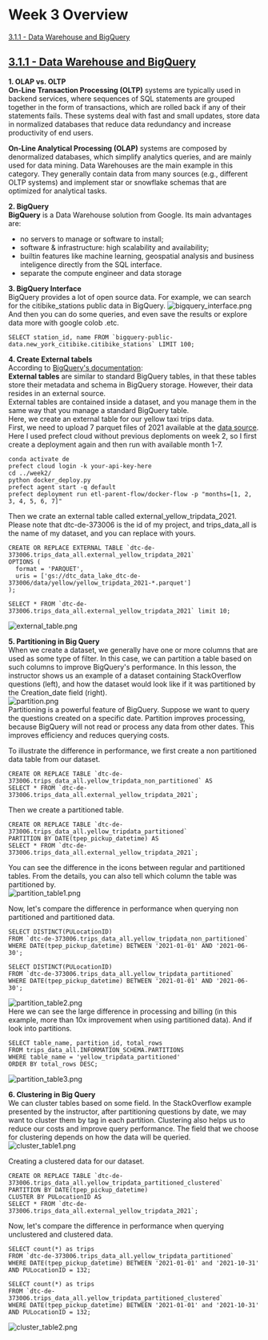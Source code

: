 # Week 3 Overview

[3.1.1 - Data Warehouse and BigQuery](#311---data-warehouse-and-bigquery)<br />


## [3.1.1 - Data Warehouse and BigQuery](https://www.youtube.com/watch?v=jrHljAoD6nM&list=PL3MmuxUbc_hJed7dXYoJw8DoCuVHhGEQb&index=25)
**1. OLAP vs. OLTP**<br />
**On-Line Transaction Processing (OLTP)** systems are typically used in backend services, where sequences of SQL statements are grouped together in the form of transactions, which are rolled back if any of their statements fails. These systems deal with fast and small updates, store data in normalized databases that reduce data redundancy and increase productivity of end users.<br />

**On-Line Analytical Processing (OLAP)** systems are composed by denormalized databases, which simplify analytics queries, and are mainly used for data mining.
Data Warehouses are the main example in this category. They generally contain data from many sources (e.g., different OLTP systems) and implement star or snowflake schemas that are optimized for analytical tasks.<br />

**2. BigQuery**<br />
**BigQuery** is a Data Warehouse solution from Google. Its main advantages are: <br />
* no servers to manage or software to install; <br />
* software & infrastructure: high scalability and availability; <br />
* builtin features like machine learning, geospatial analysis and business inteligence directly from the SQL interface.
* separate the compute engineer and data storage

**3. BigQuery Interface**<br />
BigQuery provides a lot of open source data. For example, we can search for the citibike_stations public data in BigQuery.
![bigquery_interface.png](./img/bigquery_interface.png)<br />
And then you can do some queries, and even save the results or explore data more with google colob .etc.
```
SELECT station_id, name FROM `bigquery-public-data.new_york_citibike.citibike_stations` LIMIT 100;
```

**4. Create External tabels**<br />
According to [BigQuery's documentation](https://cloud.google.com/bigquery/docs/external-data-sources):<br />
**External tables** are similar to standard BigQuery tables, in that these tables store their metadata and schema in BigQuery storage. However, their data resides in an external source.<br />
External tables are contained inside a dataset, and you manage them in the same way that you manage a standard BigQuery table.<br />
Here, we create an external table for our yellow taxi trips data. <br />
First, we need to upload 7 parquet files of 2021 available at the [data source](https://github.com/DataTalksClub/nyc-tlc-data/releases/tag/yellow). Here I used prefect cloud without previous deploments on week 2, so I first create a deployment again and then run with available month 1-7.
```
conda activate de
prefect cloud login -k your-api-key-here
cd ../week2/
python docker_deploy.py
prefect agent start -q default
prefect deployment run etl-parent-flow/docker-flow -p "months=[1, 2, 3, 4, 5, 6, 7]"
```
Then we crate an external table called external_yellow_tripdata_2021. Please note that dtc-de-373006 is the id of my project, and trips_data_all is the name of my dataset, and you can replace with yours.
```
CREATE OR REPLACE EXTERNAL TABLE `dtc-de-373006.trips_data_all.external_yellow_tripdata_2021`
OPTIONS (
  format = 'PARQUET',
  uris = ['gs://dtc_data_lake_dtc-de-373006/data/yellow/yellow_tripdata_2021-*.parquet']
);

SELECT * FROM `dtc-de-373006.trips_data_all.external_yellow_tripdata_2021` limit 10;
```
![external_table.png](./img/external_table.png)<br />


**5. Partitioning in Big Query**<br />
When we create a dataset, we generally have one or more columns that are used as some type of filter. In this case, we can partition a table based on such columns to improve BigQuery's performance. In this lesson, the instructor shows us an example of a dataset containing StackOverflow questions (left), and how the dataset would look like if it was partitioned by the Creation_date field (right).<br />
![partition.png](./img/partition.png)<br />
Partitioning is a powerful feature of BigQuery. Suppose we want to query the questions created on a specific date. Partition improves processing, because BigQuery will not read or process any data from other dates. This improves efficiency and reduces querying costs.<br />

To illustrate the difference in performance, we first create a non partitioned data table from our dataset.
```
CREATE OR REPLACE TABLE `dtc-de-373006.trips_data_all.yellow_tripdata_non_partitioned` AS
SELECT * FROM `dtc-de-373006.trips_data_all.external_yellow_tripdata_2021`;
```
Then we create a partitioned table.
```
CREATE OR REPLACE TABLE `dtc-de-373006.trips_data_all.yellow_tripdata_partitioned` 
PARTITION BY DATE(tpep_pickup_datetime) AS
SELECT * FROM `dtc-de-373006.trips_data_all.external_yellow_tripdata_2021`;
```
You can see the difference in the icons between regular and partitioned tables. From the details, you can also tell which column the table was partitioned by.<br />
![partition_table1.png](./img/partition_table1.png)<br />

Now, let's compare the difference in performance when querying non partitioned and partitioned data.
```
SELECT DISTINCT(PULocationID)
FROM `dtc-de-373006.trips_data_all.yellow_tripdata_non_partitioned`
WHERE DATE(tpep_pickup_datetime) BETWEEN '2021-01-01' AND '2021-06-30';

SELECT DISTINCT(PULocationID)
FROM `dtc-de-373006.trips_data_all.yellow_tripdata_partitioned`
WHERE DATE(tpep_pickup_datetime) BETWEEN '2021-01-01' AND '2021-06-30';
```
![partition_table2.png](./img/partition_table2.png)<br />
Here we can see the large difference in processing and billing (in this example, more than 10x improvement when using partitioned data).
And if look into partitions.
```
SELECT table_name, partition_id, total_rows
FROM trips_data_all.INFORMATION_SCHEMA.PARTITIONS
WHERE table_name = 'yellow_tripdata_partitioned'
ORDER BY total_rows DESC;
````
![partition_table3.png](./img/partition_table3.png)<br />


**6. Clustering in Big Query**<br />
We can cluster tables based on some field. In the StackOverflow example presented by the instructor, after partitioning questions by date, we may want to cluster them by tag in each partition. Clustering also helps us to reduce our costs and improve query performance. The field that we choose for clustering depends on how the data will be queried.<br />
![cluster_table1.png](./img/cluster_table1.png)<br />

Creating a clustered data for our dataset.
```
CREATE OR REPLACE TABLE `dtc-de-373006.trips_data_all.yellow_tripdata_partitioned_clustered`
PARTITION BY DATE(tpep_pickup_datetime)
CLUSTER BY PULocationID AS
SELECT * FROM `dtc-de-373006.trips_data_all.external_yellow_tripdata_2021`;
```
Now, let's compare the difference in performance when querying unclustered and clustered data.
```
SELECT count(*) as trips
FROM `dtc-de-373006.trips_data_all.yellow_tripdata_partitioned`
WHERE DATE(tpep_pickup_datetime) BETWEEN '2021-01-01' and '2021-10-31'
AND PULocationID = 132;

SELECT count(*) as trips
FROM `dtc-de-373006.trips_data_all.yellow_tripdata_partitioned_clustered`
WHERE DATE(tpep_pickup_datetime) BETWEEN '2021-01-01' and '2021-10-31'
AND PULocationID = 132;
```
![cluster_table2.png](./img/cluster_table2.png)<br />

